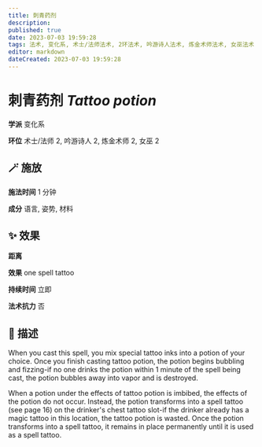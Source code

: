 ```yaml
---
title: 刺青药剂
description: 
published: true
date: 2023-07-03 19:59:28
tags: 法术, 变化系, 术士/法师法术, 2环法术, 吟游诗人法术, 炼金术师法术, 女巫法术
editor: markdown
dateCreated: 2023-07-03 19:59:28
---
```


# **刺青药剂** *Tattoo potion*

**学派** 变化系 

**环位** 术士/法师 2, 吟游诗人 2, 炼金术师 2, 女巫 2

## 🪄 施放

**施法时间** 1 分钟

**成分** 语言, 姿势, 材料

## ✨ 效果  

**距离**  

**效果** one spell tattoo 

**持续时间** 立即 

**法术抗力** 否

## 📖 描述

When you cast this spell, you mix special tattoo inks into a potion of your choice. Once you finish casting tattoo potion, the potion begins bubbling and fizzing-if no one drinks the potion within 1 minute of the spell being cast, the potion bubbles away into vapor and is destroyed.

When a potion under the effects of tattoo potion is imbibed, the effects of the potion do not occur. Instead, the potion transforms into a spell tattoo (see page 16) on the drinker's chest tattoo slot-if the drinker already has a magic tattoo in this location, the tattoo potion is wasted. Once the potion transforms into a spell tattoo, it remains in place permanently until it is used as a spell tattoo.
    